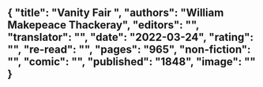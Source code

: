 {
 "title": "Vanity Fair ",
 "authors": "William Makepeace Thackeray",
 "editors": "",
 "translator": "",
 "date": "2022-03-24",
 "rating": "",
 "re-read": "",
 "pages": "965",
 "non-fiction": "",
 "comic": "",
 "published": "1848",
 "image": ""
}
---

